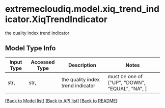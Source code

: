 # extremecloudiq.model.xiq_trend_indicator.XiqTrendIndicator

the quality index trend indicator

## Model Type Info
Input Type | Accessed Type | Description | Notes
------------ | ------------- | ------------- | -------------
str,  | str,  | the quality index trend indicator | must be one of ["UP", "DOWN", "EQUAL", "NA", ] 

[[Back to Model list]](../../README.md#documentation-for-models) [[Back to API list]](../../README.md#documentation-for-api-endpoints) [[Back to README]](../../README.md)

